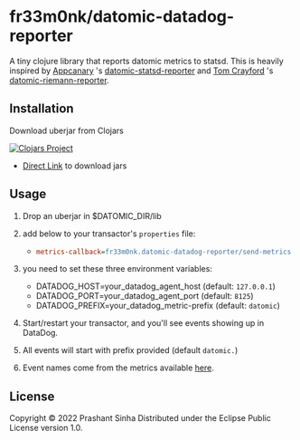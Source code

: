 # fr33m0nk/datomic-datadog-reporter

A tiny clojure library that reports datomic metrics to statsd. This is heavily inspired by [Appcanary](https://github.com/appcanary) 's [datomic-statsd-reporter](https://github.com/appcanary/datomic-statsd-reporter) and [Tom Crayford](https://github.com/tcrayford) 's [datomic-riemann-reporter](https://github.com/yeller/datomic-riemann-reporter/).

## Installation

Download uberjar from Clojars

[![Clojars Project](https://img.shields.io/clojars/v/net.clojars.fr33m0nk/datomic-datadog-reporter.svg)](https://clojars.org/net.clojars.fr33m0nk/datomic-datadog-reporter)

- [Direct Link](https://repo.clojars.org/net/clojars/fr33m0nk/datomic-datadog-reporter/) to download jars

## Usage

1. Drop an uberjar in $DATOMIC_DIR/lib
2. add below to your transactor's `properties` file:

    - ```ini
      metrics-callback=fr33m0nk.datomic-datadog-reporter/send-metrics
      ```

3. you need to set these three environment variables:

    - DATADOG_HOST=your_datadog_agent_host (default: `127.0.0.1`)
    - DATADOG_PORT=your_datadog_agent_port (default: `8125`)
    - DATADOG_PREFIX=your_datadog_metric-prefix (default: `datomic`)

4. Start/restart your transactor, and you'll see events showing up in DataDog.
5. All events will start with prefix provided (default `datomic.`)
6. Event names come from the metrics available [here](http://docs.datomic.com/monitoring.html).

## License

Copyright © 2022 Prashant Sinha
Distributed under the Eclipse Public License version 1.0.
